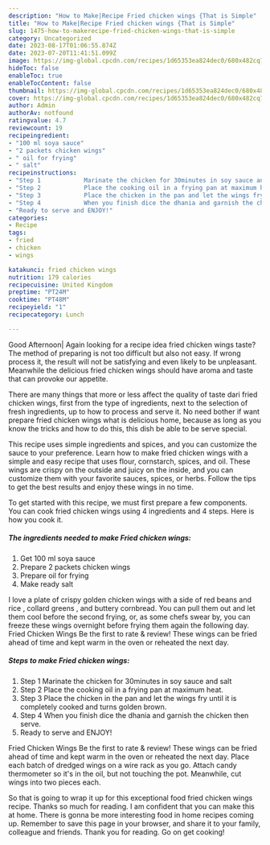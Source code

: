 ```yaml
---
description: "How to Make|Recipe Fried chicken wings {That is Simple"
title: "How to Make|Recipe Fried chicken wings {That is Simple"
slug: 1475-how-to-makerecipe-fried-chicken-wings-that-is-simple
category: Uncategorized
date: 2023-08-17T01:06:55.874Z
date: 2023-07-20T11:41:51.099Z
image: https://img-global.cpcdn.com/recipes/1d65353ea824dec0/680x482cq70/fried-chicken-wings-recipe-main-photo.jpg
hideToc: false
enableToc: true
enableTocContent: false
thumbnail: https://img-global.cpcdn.com/recipes/1d65353ea824dec0/680x482cq70/fried-chicken-wings-recipe-main-photo.jpg
cover: https://img-global.cpcdn.com/recipes/1d65353ea824dec0/680x482cq70/fried-chicken-wings-recipe-main-photo.jpg
author: Admin
authorAv: notfound
ratingvalue: 4.7
reviewcount: 19
recipeingredient:
- "100 ml soya sauce"
- "2 packets chicken wings"
- " oil for frying"
- " salt"
recipeinstructions:
- "Step 1            Marinate the chicken for 30minutes in soy sauce and salt"
- "Step 2            Place the cooking oil in a frying pan at maximum heat."
- "Step 3            Place the chicken in the pan and let the wings fry until it is completely cooked and turns golden brown."
- "Step 4            When you finish dice the dhania and garnish the chicken then serve."
- "Ready to serve and ENJOY!"
categories:
- Recipe
tags:
- fried
- chicken
- wings

katakunci: fried chicken wings 
nutrition: 179 calories
recipecuisine: United Kingdom
preptime: "PT24M"
cooktime: "PT48M"
recipeyield: "1"
recipecategory: Lunch

---
```



Good Afternoon| Again looking for a recipe idea fried chicken wings taste? The method of preparing is not too difficult but also not easy. If wrong process it, the result will not be satisfying and even likely to be unpleasant. Meanwhile the delicious fried chicken wings should have aroma and taste that can provoke our appetite.






There are many things that more or less affect the quality of taste dari fried chicken wings, first from the type of ingredients, next to the selection of fresh ingredients, up to how to process and serve it. No need bother if want prepare fried chicken wings what is delicious home, because as long as you know the tricks and how to do this, this dish be able to be serve  special.


This recipe uses simple ingredients and spices, and you can customize the sauce to your preference. Learn how to make fried chicken wings with a simple and easy recipe that uses flour, cornstarch, spices, and oil. These wings are crispy on the outside and juicy on the inside, and you can customize them with your favorite sauces, spices, or herbs. Follow the tips to get the best results and enjoy these wings in no time.


To get started with this recipe, we must first prepare a few components. You can cook fried chicken wings using 4 ingredients and 4 steps. Here is how you cook it.

<!--inarticleads1-->

##### The ingredients needed to make Fried chicken wings:

1. Get 100 ml soya sauce
1. Prepare 2 packets chicken wings
1. Prepare  oil for frying
1. Make ready  salt


I love a plate of crispy golden chicken wings with a side of red beans and rice , collard greens , and buttery cornbread. You can pull them out and let them cool before the second frying, or, as some chefs swear by, you can freeze these wings overnight before frying them again the following day. Fried Chicken Wings Be the first to rate &amp; review! These wings can be fried ahead of time and kept warm in the oven or reheated the next day. 

<!--inarticleads2-->

##### Steps to make Fried chicken wings:

1. Step 1            Marinate the chicken for 30minutes in soy sauce and salt
1. Step 2            Place the cooking oil in a frying pan at maximum heat.
1. Step 3            Place the chicken in the pan and let the wings fry until it is completely cooked and turns golden brown.
1. Step 4            When you finish dice the dhania and garnish the chicken then serve.
1. Ready to serve and ENJOY!

Fried Chicken Wings Be the first to rate &amp; review! These wings can be fried ahead of time and kept warm in the oven or reheated the next day. Place each batch of dredged wings on a wire rack as you go. Attach candy thermometer so it&#39;s in the oil, but not touching the pot. Meanwhile, cut wings into two pieces each. 

So that is going to wrap it up for this exceptional food fried chicken wings recipe. Thanks so much for reading. I am confident that you can make this at home. There is gonna be more interesting food in home recipes coming up. Remember to save this page in your browser, and share it to your family, colleague and friends. Thank you for reading. Go on get cooking!
